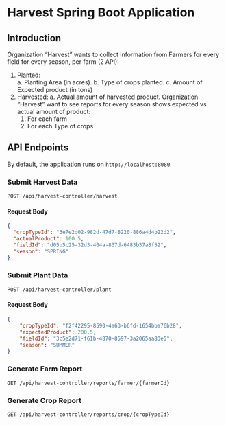 # Harvest Spring Boot Application

## Introduction
Organization “Harvest”  wants to collect information from Farmers for every field for every season, per farm (2 API):
1. Planted:   	
   a. Planting Area (in acres).
   b. Type of crops planted.
   c. Amount of Expected product (in tons)
2. Harvested:
   a. Actual amount of harvested product.
   Organization “Harvest”  want to see reports for every season shows expected vs actual amount of product:
    1. For each farm
    2. For each Type of crops


## API Endpoints
By default, the application runs on `http://localhost:8080`.

### Submit Harvest Data

```http
POST /api/harvest-controller/harvest
```
#### Request Body

```json
{
  "cropTypeId": "3e7e2d02-982d-47d7-8220-886a4d4b22d2",
  "actualProduct": 100.5,  
  "fieldId": "d05b5c25-32d3-404a-837d-6483b37a8f52",
  "season": "SPRING"
}
```

### Submit Plant Data

```http
POST /api/harvest-controller/plant
```

#### Request Body

```json
{
    "cropTypeId": "f2f42295-8590-4a63-b6fd-1654bba76b28",
    "expectedProduct": 200.5,
    "fieldId": "3c5e2d71-f61b-4870-8597-3a2065aa83e5",
    "season": "SUMMER"
}
```

### Generate Farm Report
```http
GET /api/harvest-controller/reports/farmer/{farmerId}
```

### Generate Crop Report
```http
GET /api/harvest-controller/reports/crop/{cropTypeId}
```

